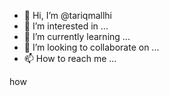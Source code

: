- 👋 Hi, I’m @tariqmallhi
- 👀 I’m interested in ...
- 🌱 I’m currently learning ...
- 💞️ I’m looking to collaborate on ...
- 📫 How to reach me ...

<!---
tariqmallhi/tariqmallhi is a ✨ special ✨ repository because its `README.md` (this file) appears on your GitHub profile.
You can click the Preview link to take a look at your changes.
--->
how
